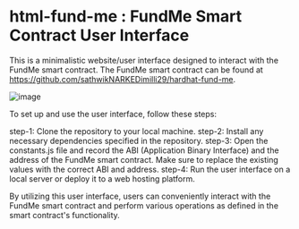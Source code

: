 # html-fund-me : FundMe Smart Contract User Interface
This is a minimalistic website/user interface designed to interact with the FundMe smart contract. The FundMe smart contract can be found at https://github.com/sathwikNARKEDimilli29/hardhat-fund-me.

![image](https://github.com/sathwikNARKEDimilli29/html-fund-me/assets/97584810/8e0d7f71-5f22-4b88-84d9-6dcb585a1550)

To set up and use the user interface, follow these steps:

step-1: Clone the repository to your local machine.
step-2: Install any necessary dependencies specified in the repository.
step-3: Open the constants.js file and record the ABI (Application Binary Interface) and the address of the FundMe smart contract. Make sure to replace the existing values with the correct ABI and address.
step-4: Run the user interface on a local server or deploy it to a web hosting platform.

By utilizing this user interface, users can conveniently interact with the FundMe smart contract and perform various operations as defined in the smart contract's functionality.




